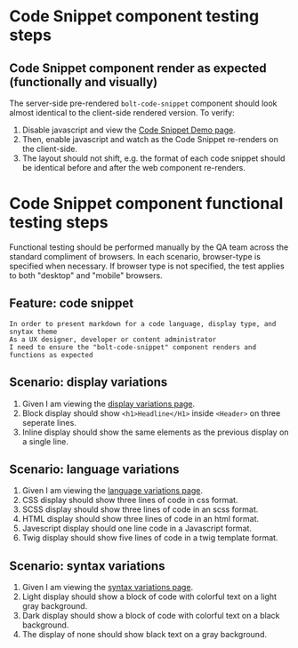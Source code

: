 # Code Snippet component testing steps

## Code Snippet component render as expected (functionally and visually)

The server-side pre-rendered `bolt-code-snippet` component should look almost identical to the client-side rendered version. To verify:

1. Disable javascript and view the [Code Snippet Demo page](https://boltdesignsystem.com/pattern-lab/patterns/02-components-code-snippet-15-code-snippet-language-variation/02-components-code-snippet-15-code-snippet-language-variation.html).
2. Then, enable javascript and watch as the Code Snippet re-renders on the client-side.
3. The layout should not shift, e.g. the format of each code snippet should be identical before and after the web component re-renders.

# Code Snippet component functional testing steps

Functional testing should be performed manually by the QA team across the standard compliment of browsers. In each scenario, browser-type is specified when necessary. If browser type is not specified, the test applies to both "desktop" and "mobile" browsers.

## Feature: code snippet

    In order to present markdown for a code language, display type, and snytax theme
    As a UX designer, developer or content administrator
    I need to ensure the "bolt-code-snippet" component renders and functions as expected

## Scenario: display variations

1. Given I am viewing the [display variations page](https://boltdesignsystem.com/pattern-lab/patterns/02-components-code-snippet-10-code-snippet-display-variation/02-components-code-snippet-10-code-snippet-display-variation.html).
2. Block display should show `<h1>Headline</H1>` inside `<Header>` on three seperate lines.
3. Inline display should show the same elements as the previous display on a single line.

## Scenario: language variations

1. Given I am viewing the [language variations page](https://boltdesignsystem.com/pattern-lab/patterns/02-components-code-snippet-15-code-snippet-language-variation/02-components-code-snippet-15-code-snippet-language-variation.html).
2. CSS display should show three lines of code in css format.
3. SCSS display should show three lines of code in an scss format.
4. HTML display should show three lines of code in an html format.
5. Javescript display should one line code in a Javascript format.
6. Twig display should show five lines of code in a twig template format.

## Scenario: syntax variations

1. Given I am viewing the [syntax variations page](https://boltdesignsystem.com/pattern-lab/patterns/02-components-code-snippet-20-code-snippet-syntax-variation/02-components-code-snippet-20-code-snippet-syntax-variation.html).
2. Light display should show a block of code with colorful text on a light gray background.
3. Dark display should show a block of code with colorful text on a black background.
4. The display of none should show black text on a gray background.
